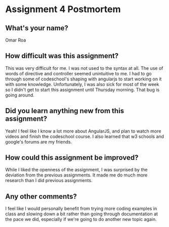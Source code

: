 # Assignment 4 Postmortem

## What's your name?
Omar Roa

## How difficult was this assignment?
This was very difficult for me.  I was not used to the syntax at all. The use of words of directive and controller seemed unintuitive to me. I had to go through some of codeschool's shaping with angularjs to start working on it with some knowledge. Unfortunately, I was also sick for most of the week so I didn't get to start this assignment until Thursday morning. That bug is going around.


## Did you learn anything new from this assignment?
Yeah! I feel like I know a lot more about AngularJS, and plan to watch more videos and finish the codeschool course. I also learned that w3 schools and google's forums are my friends.


## How could this assignment be improved?
While I liked the openness of the assignment, I was surprised by the deviation from the previous assignments.  It made me do much more research than I did previous assignments.


## Any other comments?
I feel like I would personally benefit from trying more coding examples in class and slowing down a bit rather than going through documentation at the pace we did, especially if we're going to do another new topic again.